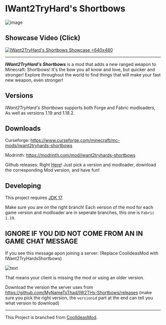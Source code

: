 # IWant2TryHard's Shortbows

![image](https://raw.githubusercontent.com/MyNameTsThad/IW2THs-Shortbows/forge-119/.github/IWant2TryHard's%20Shortbows%20Banner.png "IWant2TryHard's Shortbows")

## Showcase Video (Click)

[![IWant2TryHard's Shortbows Showcase =640x480](https://raw.githubusercontent.com/MyNameTsThad/IW2THs-Shortbows/forge-119/.github/IWant2TryHard's%20Shortbows%20Thumbnail.png)](https://www.youtube.com/watch?v=-wjA-Ry6BPc "IWant2TryHard's Shortbows Showcase")

---

***IWant2TryHard's Shortbows*** is a mod that adds a new ranged weapon to Minecraft: Shortbows! It's the bow you all know and love, but quicker and stronger!
Explore throughout the world to find things that will make your fast new weapon, even stronger!

## Versions
*IWant2TryHard's Shortbows* supports both Forge and Fabric modloaders, As well as versions 1.19 and 1.18.2.

## Downloads

Curseforge: https://www.curseforge.com/minecraft/mc-mods/iwant2tryhards-shortbows

Modrinth: https://modrinth.com/mod/iwant2tryhards-shortbows

Github releases: Right [Here](https://github.com/MyNameTsThad/IW2THs-Shortbows/releases/latest)! Just pick a version and modloader, download the corresponding Mod version, and have fun!

## Developing
This project requires [JDK 17](https://adoptium.net/).

Make sure you are on the right branch! Each version of the mod for each game version and modloader are in seperate branches, this one is `Fabric 1.19`.

## IGNORE IF YOU DID NOT COME FROM AN IN GAME CHAT MESSAGE
If you see this message apon joining a server: (Replace CoolIdeasMod with IWant2TryHardsShortbows)

![text](https://user-images.githubusercontent.com/62128640/184470763-94fbcb86-2eb1-48cf-9fc3-a7eaf49ed3ff.png)

That means your client is missing the mod or using an older version.

Download the version the server uses from https://github.com/MyNameTsThad/IW2THs-Shortbows/releases
(make sure you pick the right version, the `versionid` part at the end can tell you what version to download)

---

This Project is branched from [CoolIdeasMod](https://github.com/MyNameTsThad/CoolIdeasMod/tree/fabric-119).
